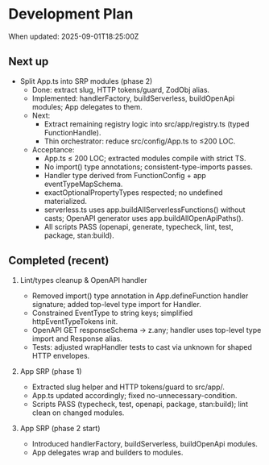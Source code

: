 # Development Plan

When updated: 2025-09-01T18:25:00Z

## Next up

- Split App.ts into SRP modules (phase 2)
  - Done: extract slug, HTTP tokens/guard, ZodObj alias.
  - Implemented: handlerFactory, buildServerless, buildOpenApi modules; App delegates to them.
  - Next:
    - Extract remaining registry logic into src/app/registry.ts (typed FunctionHandle).
    - Thin orchestrator: reduce src/config/App.ts to ≤200 LOC.
  - Acceptance:
    - App.ts ≤ 200 LOC; extracted modules compile with strict TS.
    - No import() type annotations; consistent-type-imports passes.
    - Handler type derived from FunctionConfig + app eventTypeMapSchema.
    - exactOptionalPropertyTypes respected; no undefined materialized.
    - serverless.ts uses app.buildAllServerlessFunctions() without casts; OpenAPI generator uses app.buildAllOpenApiPaths().
    - All scripts PASS (openapi, generate, typecheck, lint, test, package, stan:build).

## Completed (recent)

1. Lint/types cleanup & OpenAPI handler
   - Removed import() type annotation in App.defineFunction handler signature; added top-level type import for Handler.
   - Constrained EventType to string keys; simplified httpEventTypeTokens init.
   - OpenAPI GET responseSchema -> z.any; handler uses top-level type import and Response alias.
   - Tests: adjusted wrapHandler tests to cast via unknown for shaped HTTP envelopes.

2. App SRP (phase 1)
   - Extracted slug helper and HTTP tokens/guard to src/app/.
   - App.ts updated accordingly; fixed no-unnecessary-condition.
   - Scripts PASS (typecheck, test, openapi, package, stan:build); lint clean on changed modules.

3. App SRP (phase 2 start)
   - Introduced handlerFactory, buildServerless, buildOpenApi modules.
   - App delegates wrap and builders to modules.
